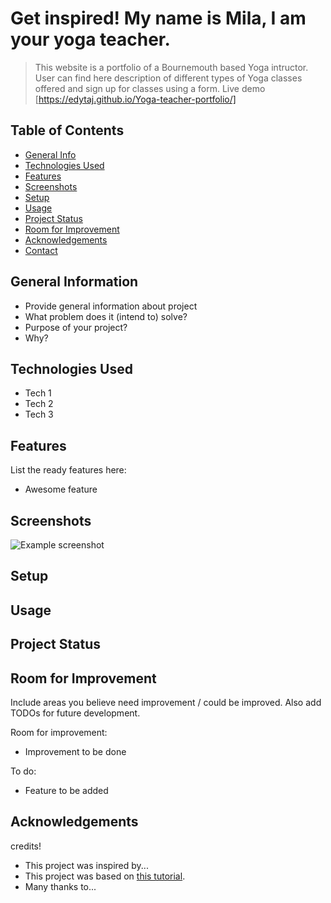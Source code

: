 # Get inspired! My name is Mila, I am your yoga teacher.
> This website is a portfolio of a Bournemouth based Yoga intructor. User can find here description of different types of Yoga classes offered and sign up for classes using a form.
> Live demo [https://edytaj.github.io/Yoga-teacher-portfolio/]

## Table of Contents
* [General Info](#general-information)
* [Technologies Used](#technologies-used)
* [Features](#features)
* [Screenshots](#screenshots)
* [Setup](#setup)
* [Usage](#usage)
* [Project Status](#project-status)
* [Room for Improvement](#room-for-improvement)
* [Acknowledgements](#acknowledgements)
* [Contact](#contact)



## General Information
- Provide general information about project
- What problem does it (intend to) solve?
- Purpose of your project?
- Why?



## Technologies Used
- Tech 1 
- Tech 2 
- Tech 3 


## Features
List the ready features here:
- Awesome feature



## Screenshots
![Example screenshot](./img/screenshot.png)



## Setup



## Usage



## Project Status



## Room for Improvement
Include areas you believe need improvement / could be improved. Also add TODOs for future development.

Room for improvement:
- Improvement to be done


To do:
- Feature to be added



## Acknowledgements
credits!
- This project was inspired by...
- This project was based on [this tutorial](https://www.example.com).
- Many thanks to...

